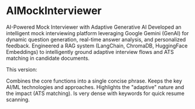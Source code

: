 # AIMockInterviewer
AI-Powered Mock Interviewer with Adaptive Generative AI
Developed an intelligent mock interviewing platform leveraging Google Gemini (GenAI) for dynamic question generation, real-time answer analysis, and personalized feedback. Engineered a RAG system (LangChain, ChromaDB, HuggingFace Embeddings) to intelligently ground adaptive interview flows and ATS matching in candidate documents.

This version:

Combines the core functions into a single concise phrase.
Keeps the key AI/ML technologies and approaches.
Highlights the "adaptive" nature and the impact (ATS matching).
Is very dense with keywords for quick resume scanning.
